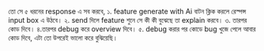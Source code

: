 তো সে ৫ ধরনের response এ সব করবে,
১. feature generate with Ai বাটন ক্লিক করলে রেস্পন্স input box এ উঠবে।
২. send দিলে feature শুনে সে কী কী বুঝেছে তা explain করবে।
৩. তারপর কোড দিবে।
৪.তারপর debug করে overview দিবে।
৫. debug করার পর কোডে bug খুজে পেলে আবার কোড দিবে, এটা তো উপরেই ভালো করে বুঝিয়েছি।

